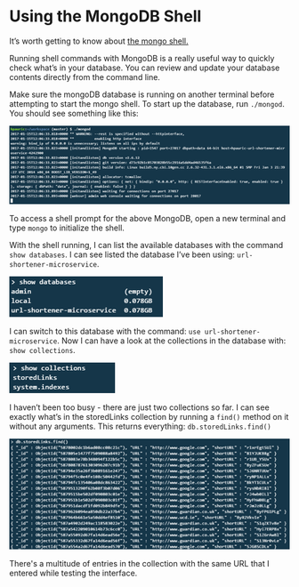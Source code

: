# Using the MongoDB Shell

It’s worth getting to know about [the mongo shell.](https://docs.mongodb.com/manual/mongo/)

Running shell commands with MongoDB is a really useful way to quickly check what’s in your database. You can review and update your database contents directly from the command line.

Make sure the mongoDB database is running on another terminal before attempting to start the mongo shell.
To start up the database, run `./mongod`. You should see something like this:

![](https://github.com/Hpauric/readme-test/blob/master/mongod-cli-screenshot.png)

To access a shell prompt for the above MongoDB, open a new terminal and type `mongo` to initialize the shell.

With the shell running, I can list the available databases with the command `show databases`. I can see listed the database I’ve been using: `url-shortener-microservice`.

![](https://github.com/Hpauric/readme-test/blob/master/show-databases-screenshot.png)

I can switch to this database with the command: `use url-shortener-microservice`.
Now I can have a look at the collections in the database with: `show collections`.

![](https://github.com/Hpauric/readme-test/blob/master/show-collections-screenshot.png)

I haven’t been too busy - there are just two collections so far.
I can see exactly what’s in the storedLinks collection by running a `find()` method on it without any arguments. This returns everything:
`db.storedLinks.find()`

![](https://github.com/Hpauric/readme-test/blob/master/storedlinks-find-screenshot.png)

There's a multitude of entries in the collection with the same URL that I entered while testing the interface.


